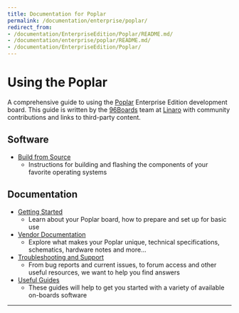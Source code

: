 ```yaml
---
title: Documentation for Poplar
permalink: /documentation/enterprise/poplar/
redirect_from:
- /documentation/EnterpriseEdition/Poplar/README.md/
- /documentation/enterprise/poplar/README.md/
- /documentation/EnterpriseEdition/Poplar/
---
```

# Using the Poplar

A comprehensive guide to using the [Poplar](https://www.96boards.org/product/poplar/) Enterprise Edition development board. This guide is written by the [96Boards](https://www.96boards.org) team at [Linaro](http://www.linaro.org) with community contributions and links to third-party content.

## Software

- [Build from Source](build/)
   - Instructions for building and flashing the components of your favorite operating systems

## Documentation

- [Getting Started](getting-started/)
   - Learn about your Poplar board, how to prepare and set up for basic use
- [Vendor Documentation](hardware-docs/)
   - Explore what makes your Poplar unique, technical specifications, schematics, hardware notes and more...
- [Troubleshooting and Support](support/)
   - From bug reports and current issues, to forum access and other useful resources, we want to help you find answers   
- [Useful Guides](guides/)
  - These guides will help to get you started with a variety of available on-boards software

***
